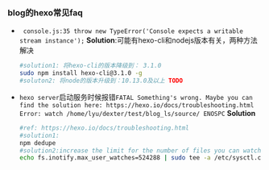 ### blog的hexo常见faq
- `
console.js:35
    throw new TypeError('Console expects a writable stream instance');`
    **Solution**:可能有hexo-cli和nodejs版本有关，两种方法解决
    ```sh
    #solution1: 将hexo-cli的版本降级到： 3.1.0
    sudo npm install hexo-cli@3.1.0 -g
    #soluton2: 将node的版本升级到：10.13.0及以上 TODO
    ``` 
- `hexo server`启动服务时候报错`FATAL Something's wrong. Maybe you can find the solution here: https://hexo.io/docs/troubleshooting.html
Error: watch /home/lyu/dexter/test/blog_ls/source/ ENOSPC`
   **Solution**
   ```sh
   #ref: https://hexo.io/docs/troubleshooting.html
   #solution1:
   npm dedupe
   #solution2:increase the limit for the number of files you can watch by using the command
   echo fs.inotify.max_user_watches=524288 | sudo tee -a /etc/sysctl.conf && sudo sysctl -p
   ```

   